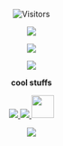 

<p align="center">
  <img alt="Visitors" src="https://komarev.com/ghpvc/?username=whatiscodeee&style=flat&labelColor=black&logo=github&label=Profile+Views&color=0d8ce0"/>
</p>

<p align="center">
  <img src="https://cdn.discordapp.com/attachments/992126211704750142/994219660163698739/unknown.png">
</p>
<p align="center">
  <img src="https://discord.c99.nl/widget/theme-1/965086099120742440.png" />
</p>
<p align="center">
  <img src="https://discord.c99.nl/widget/theme-2/931921745202528277.png" />
</p>
<p align="center">
<b>cool stuffs</b>
</p>
<p align="center">
  <a href="https://www.youtube.com/channel/UCF8TYpwDxfiw3Y1oML-zbRA"><img src="https://img.shields.io/badge/YouTube-FF0000?style=for-the-badge&logo=youtube&logoColor=white" />                                                                                                                                    </a>
  <a href="https://osu.ppy.sh/users/17872227"><img src="https://img.shields.io/badge/Osu!-FF66AA?style=for-the-badge&logo=osu!&logoColor=white" />                                                                                                                                    </a>
  <a href="https://www.vk.com/whatiscode"><img height="40" src="https://brandslogos.com/wp-content/uploads/images/large/vk-logo.png" />

<p align="center">
  <img src="https://github-readme-stats.vercel.app/api?username=chocopie69&show_icons=true&theme=algolia&hide_title=true&count_private=true" />
</p>

